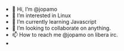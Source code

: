 - 👋 Hi, I’m @jopamo
- 👀 I’m interested in Linux
- 🌱 I’m currently learning Javascript
- 💞️ I’m looking to collaborate on anything.
- 📫 How to reach me @jopamo on libera irc. 
- 
